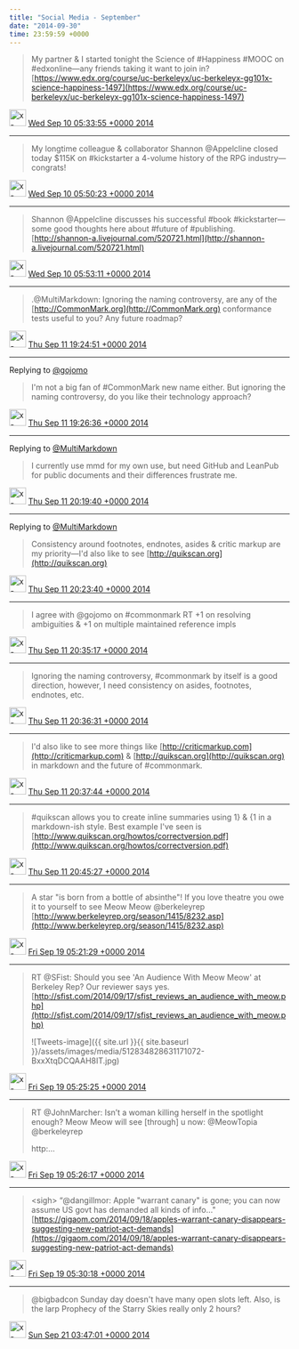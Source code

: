 ```yaml
---    
title: "Social Media - September"
date: "2014-09-30"
time: 23:59:59 +0000
---
```


> My partner &amp; I started tonight the Science of #Happiness #MOOC on #edxonline—any friends taking it want to join in? [https://www.edx.org/course/uc-berkeleyx/uc-berkeleyx-gg101x-science-happiness-1497](https://www.edx.org/course/uc-berkeleyx/uc-berkeleyx-gg101x-science-happiness-1497)

<img src="{{ site.url }}{{ site.baseurl }}/assets/images/media/tweet.ico" alt="x-icon" width="30" /> [Wed Sep 10 05:33:55 +0000 2014](https://twitter.com/ChristopherA/status/509575474163372033)

----

> My longtime colleague &amp; collaborator Shannon @Appelcline closed today $115K on #kickstarter a 4-volume history of the RPG industry—congrats!

<img src="{{ site.url }}{{ site.baseurl }}/assets/images/media/tweet.ico" alt="x-icon" width="30" /> [Wed Sep 10 05:50:23 +0000 2014](https://twitter.com/ChristopherA/status/509579620140593154)

----

> Shannon @Appelcline discusses his successful #book #kickstarter—some good thoughts here about #future of #publishing. [http://shannon-a.livejournal.com/520721.html](http://shannon-a.livejournal.com/520721.html)

<img src="{{ site.url }}{{ site.baseurl }}/assets/images/media/tweet.ico" alt="x-icon" width="30" /> [Wed Sep 10 05:53:11 +0000 2014](https://twitter.com/ChristopherA/status/509580322678120450)

----

> .@MultiMarkdown: Ignoring the naming controversy, are any of the [http://CommonMark.org](http://CommonMark.org) conformance tests useful to you? Any future roadmap?

<img src="{{ site.url }}{{ site.baseurl }}/assets/images/media/tweet.ico" alt="x-icon" width="30" /> [Thu Sep 11 19:24:51 +0000 2014](https://twitter.com/ChristopherA/status/510146975581208576)

----

Replying to [@gojomo](https://twitter.com/gojomo/status/508828587844059138)

> I'm not a big fan of #CommonMark new name either. But ignoring the naming controversy, do you like their technology approach?

<img src="{{ site.url }}{{ site.baseurl }}/assets/images/media/tweet.ico" alt="x-icon" width="30" /> [Thu Sep 11 19:26:36 +0000 2014](https://twitter.com/ChristopherA/status/510147416792637440)

----

Replying to [@MultiMarkdown](https://twitter.com/MultiMarkdown/status/510148811315220481)

> I currently use mmd for my own use, but need GitHub and LeanPub for public documents and their differences frustrate me.

<img src="{{ site.url }}{{ site.baseurl }}/assets/images/media/tweet.ico" alt="x-icon" width="30" /> [Thu Sep 11 20:19:40 +0000 2014](https://twitter.com/ChristopherA/status/510160769455890432)

----

Replying to [@MultiMarkdown](https://twitter.com/MultiMarkdown/status/510148811315220481)

> Consistency around footnotes, endnotes, asides &amp; critic markup are my priority—I'd also like to see [http://quikscan.org](http://quikscan.org)

<img src="{{ site.url }}{{ site.baseurl }}/assets/images/media/tweet.ico" alt="x-icon" width="30" /> [Thu Sep 11 20:23:40 +0000 2014](https://twitter.com/ChristopherA/status/510161778383130624)

----



> I agree with @gojomo on #commonmark RT +1 on resolving ambiguities &amp; +1 on multiple maintained reference impls

<img src="{{ site.url }}{{ site.baseurl }}/assets/images/media/tweet.ico" alt="x-icon" width="30" /> [Thu Sep 11 20:35:17 +0000 2014](https://twitter.com/ChristopherA/status/510164700365996032)

----

> Ignoring the naming controversy, #commonmark by itself is a good direction, however, I need consistency on asides, footnotes, endnotes, etc.

<img src="{{ site.url }}{{ site.baseurl }}/assets/images/media/tweet.ico" alt="x-icon" width="30" /> [Thu Sep 11 20:36:31 +0000 2014](https://twitter.com/ChristopherA/status/510165008722837505)

----

> I'd also like to see more things like [http://criticmarkup.com](http://criticmarkup.com) &amp; [http://quikscan.org](http://quikscan.org) in markdown and the future of #commonmark.

<img src="{{ site.url }}{{ site.baseurl }}/assets/images/media/tweet.ico" alt="x-icon" width="30" /> [Thu Sep 11 20:37:44 +0000 2014](https://twitter.com/ChristopherA/status/510165316559597568)

----

> #quikscan allows you to create inline summaries using 1} &amp; {1 in a markdown-ish style. Best example I've seen is [http://www.quikscan.org/howtos/correctversion.pdf](http://www.quikscan.org/howtos/correctversion.pdf)

<img src="{{ site.url }}{{ site.baseurl }}/assets/images/media/tweet.ico" alt="x-icon" width="30" /> [Thu Sep 11 20:45:27 +0000 2014](https://twitter.com/ChristopherA/status/510167256857198592)

----

> A star "is born from a bottle of absinthe"! If you love theatre you owe it to yourself to see Meow Meow @berkeleyrep [http://www.berkeleyrep.org/season/1415/8232.asp](http://www.berkeleyrep.org/season/1415/8232.asp)

<img src="{{ site.url }}{{ site.baseurl }}/assets/images/media/tweet.ico" alt="x-icon" width="30" /> [Fri Sep 19 05:21:29 +0000 2014](https://twitter.com/ChristopherA/status/512833837689098241)

----

> RT @SFist: Should you see 'An Audience With Meow Meow' at Berkeley Rep? Our reviewer says yes. [http://sfist.com/2014/09/17/sfist_reviews_an_audience_with_meow.php](http://sfist.com/2014/09/17/sfist_reviews_an_audience_with_meow.php) 
> 
> ![Tweets-image]({{ site.url }}{{ site.baseurl }}/assets/images/media/512834828631171072-BxxXtqDCQAAH8IT.jpg)

<img src="{{ site.url }}{{ site.baseurl }}/assets/images/media/tweet.ico" alt="x-icon" width="30" /> [Fri Sep 19 05:25:25 +0000 2014](https://twitter.com/ChristopherA/status/512834828631171072)

----

> RT @JohnMarcher: Isn’t a woman killing herself in the spotlight enough? Meow Meow will see [through] u now: @MeowTopia @berkeleyrep   
>   
> http:…

<img src="{{ site.url }}{{ site.baseurl }}/assets/images/media/tweet.ico" alt="x-icon" width="30" /> [Fri Sep 19 05:26:17 +0000 2014](https://twitter.com/ChristopherA/status/512835045090791424)

----



> &lt;sigh&gt; “@dangillmor: Apple "warrant canary" is gone; you can now assume US govt has demanded all kinds of info…" [https://gigaom.com/2014/09/18/apples-warrant-canary-disappears-suggesting-new-patriot-act-demands](https://gigaom.com/2014/09/18/apples-warrant-canary-disappears-suggesting-new-patriot-act-demands)

<img src="{{ site.url }}{{ site.baseurl }}/assets/images/media/tweet.ico" alt="x-icon" width="30" /> [Fri Sep 19 05:30:18 +0000 2014](https://twitter.com/ChristopherA/status/512836058057154560)

----

> @bigbadcon Sunday day doesn't have many open slots left. Also, is the larp Prophecy of the Starry Skies really only 2 hours?

<img src="{{ site.url }}{{ site.baseurl }}/assets/images/media/tweet.ico" alt="x-icon" width="30" /> [Sun Sep 21 03:47:01 +0000 2014](https://twitter.com/ChristopherA/status/513534838242938880)